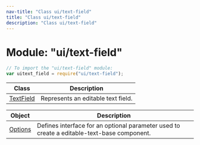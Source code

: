 ```yaml
---
nav-title: "Class ui/text-field"
title: "Class ui/text-field"
description: "Class ui/text-field"
---
```

# Module: "ui/text-field"

``` JavaScript
// To import the "ui/text-field" module:
var uitext_field = require("ui/text-field");
```

Class | Description
------|------------
[TextField](../../ui/text-field/TextField.md) | Represents an editable text field.

Object | Description
------|------------
[Options](../../ui/text-field/Options.md) | Defines interface for an optional parameter used to create a editable-text-base component.